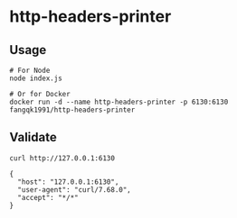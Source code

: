 # http-headers-printer

## Usage
```
# For Node
node index.js

# Or for Docker
docker run -d --name http-headers-printer -p 6130:6130 fangqk1991/http-headers-printer
```

## Validate

```
curl http://127.0.0.1:6130
```

```
{
  "host": "127.0.0.1:6130",
  "user-agent": "curl/7.68.0",
  "accept": "*/*"
}
```
